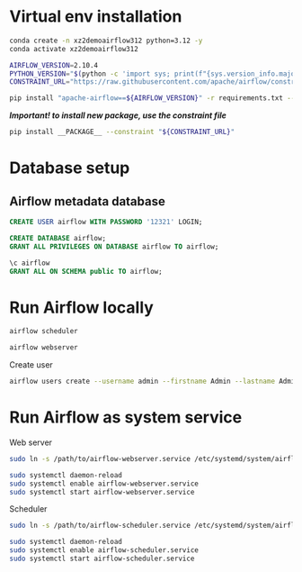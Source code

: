 # Virtual env installation

```sh
conda create -n xz2demoairflow312 python=3.12 -y
conda activate xz2demoairflow312

AIRFLOW_VERSION=2.10.4
PYTHON_VERSION="$(python -c 'import sys; print(f"{sys.version_info.major}.{sys.version_info.minor}")')"
CONSTRAINT_URL="https://raw.githubusercontent.com/apache/airflow/constraints-${AIRFLOW_VERSION}/constraints-${PYTHON_VERSION}.txt"

pip install "apache-airflow==${AIRFLOW_VERSION}" -r requirements.txt --constraint "${CONSTRAINT_URL}"
```

**_Important! to install new package, use the constraint file_**

```sh
pip install __PACKAGE__ --constraint "${CONSTRAINT_URL}"
```

# Database setup

## Airflow metadata database

```sql
CREATE USER airflow WITH PASSWORD '12321' LOGIN;

CREATE DATABASE airflow;
GRANT ALL PRIVILEGES ON DATABASE airflow TO airflow;

\c airflow
GRANT ALL ON SCHEMA public TO airflow;
```

# Run Airflow locally

```sh
airflow scheduler
```

```sh
airflow webserver
```

Create user

```sh
airflow users create --username admin --firstname Admin --lastname Admin --role Admin --email admin@rdxz2.site
```

# Run Airflow as system service

Web server

```sh
sudo ln -s /path/to/airflow-webserver.service /etc/systemd/system/airflow-webserver.service

sudo systemctl daemon-reload
sudo systemctl enable airflow-webserver.service
sudo systemctl start airflow-webserver.service
```

Scheduler

```sh
sudo ln -s /path/to/airflow-scheduler.service /etc/systemd/system/airflow-scheduler.service

sudo systemctl daemon-reload
sudo systemctl enable airflow-scheduler.service
sudo systemctl start airflow-scheduler.service
```
